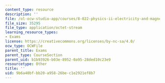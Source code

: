 ```yaml
---
content_type: resource
description: ''
file: /ol-ocw-studio-app/courses/8-022-physics-ii-electricity-and-magnetism-fall-2004/9b6a40bfbb20a95826bec1e2921ef8b7_q3f2003.pdf
file_size: 35295
file_type: application/octet-stream
learning_resource_types:
- Exams
license: https://creativecommons.org/licenses/by-nc-sa/4.0/
ocw_type: OCWFile
parent_title: Exams
parent_type: CourseSection
parent_uid: b1b93926-b03e-8952-0a95-28ded10c23e9
resourcetype: Other
title: ''
uid: 9b6a40bf-bb20-a958-26be-c1e2921ef8b7
---
```

